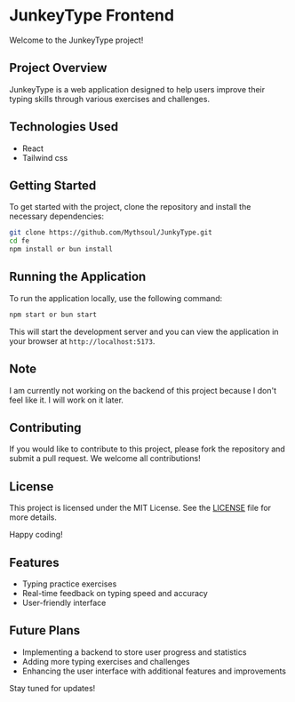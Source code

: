 # JunkeyType Frontend

Welcome to the JunkeyType project!

## Project Overview

JunkeyType is a web application designed to help users improve their typing skills through various exercises and challenges. 

## Technologies Used
- React
- Tailwind css 

## Getting Started

To get started with the project, clone the repository and install the necessary dependencies:

```bash
git clone https://github.com/Mythsoul/JunkyType.git
cd fe
npm install or bun install
```

## Running the Application

To run the application locally, use the following command:

```bash
npm start or bun start
```

This will start the development server and you can view the application in your browser at `http://localhost:5173`.

## Note

I am currently not working on the backend of this project because I don't feel like it. I will work on it later.

## Contributing

If you would like to contribute to this project, please fork the repository and submit a pull request. We welcome all contributions!

## License

This project is licensed under the MIT License. See the [LICENSE](LICENSE) file for more details.

Happy coding!
## Features

- Typing practice exercises
- Real-time feedback on typing speed and accuracy
- User-friendly interface

## Future Plans

- Implementing a backend to store user progress and statistics
- Adding more typing exercises and challenges
- Enhancing the user interface with additional features and improvements

Stay tuned for updates!